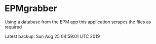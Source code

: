 # EPMgrabber
Using a database from the EPM app this application scrapes the files as required


Latest backup: Sun Aug 25 04:59:01 UTC 2019
